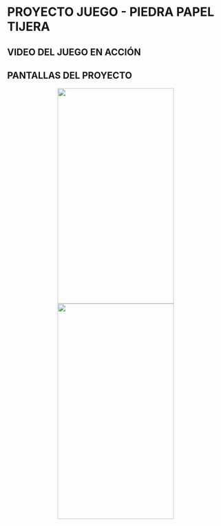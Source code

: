 # PROYECTO JUEGO - PIEDRA PAPEL TIJERA

## VIDEO DEL JUEGO EN ACCIÓN

## PANTALLAS DEL PROYECTO

<p align="center">
<img src="src/image_01.png" width="270" height="500"> <img src="src/image_02.png" width="270" height="500">
</p>
